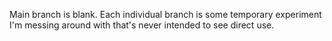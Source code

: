 Main branch is blank. Each individual branch is some temporary experiment I'm messing around with that's never intended to see direct use.
